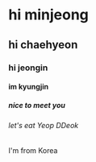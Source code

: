 # hi minjeong
##  hi chaehyeon
### hi jeongin
#### im kyungjin
##### nice to meet you
###### let's eat Yeop DDeok
I'm from Korea

